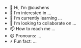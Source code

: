 - 👋 Hi, I’m @cushens
- 👀 I’m interested in ...
- 🌱 I’m currently learning ...
- 💞️ I’m looking to collaborate on ...
- 📫 How to reach me ...
- 😄 Pronouns: ...
- ⚡ Fun fact: ...

<!---
cushens/cushens is a ✨ special ✨ repository because its `README.md` (this file) appears on your GitHub profile.
You can click the Preview link to take a look at your changes.
--->
